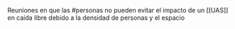 Reuniones en que las #personas no pueden evitar el impacto de un [[UAS]] en caída libre debido a la densidad de personas y el espacio